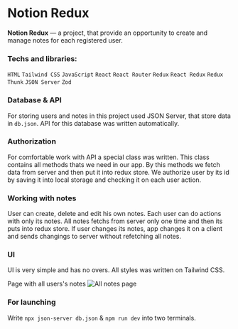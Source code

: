 # Notion Redux
**Notion Redux** — a project, that provide an opportunity to create and manage notes for each registered user.
### Techs and libraries: 
`HTML` `Tailwind CSS` `JavaScript` `React` `React Router` `Redux` `React Redux` `Redux Thunk` `JSON Server` `Zod`
### Database & API
For storing users and notes in this project used JSON Server, that store data in `db.json`. API for this database was written automatically.

### Authorization
For comfortable work with API a special class was written. This class contains all methods thats we need in our app. By this methods we fetch data from server and then put it into redux store. We authorize user by its id by saving it into local storage and checking it on each user action.

### Working with notes
User can create, delete and edit his own notes. Each user can do actions with only its notes. All notes fetchs from server only one time and then its puts into redux store. If user changes its notes, app changes it on a client and sends changings to server without refetching all notes.

### UI
UI is very simple and has no overs. All styles was written on Tailwind CSS.

Page with all users's notes
![All notes page](https://i.imgur.com/emv3ZEK.png)

### For launching
Write `npx json-server db.json` & `npm run dev` into two terminals.
